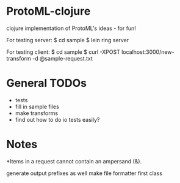 ProtoML-clojure
===============

clojure implementation of ProtoML's ideas - for fun!

For testing server:
    $ cd sample
    $ lein ring server

For testing client:
    $ cd sample
    $ curl -XPOST localhost:3000/new-transform -d @sample-request.txt

General TODOs
=============
* tests
* fill in sample files
* make transforms
* find out how to do io tests easily?

Notes
=====
*Items in a request cannot contain an ampersand (&).

generate output prefixes as well
make file formatter first class
